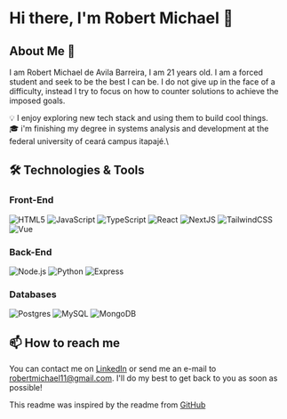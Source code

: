 # Hi there, I'm Robert Michael 👋

## About Me 🚀
 I am Robert Michael de Avila Barreira, I am 21 years old. I am a forced student and seek to be the best I can be. I do not give up in the face of a difficulty, instead I try to focus on how to counter solutions to achieve the imposed goals. 

💡 I enjoy exploring new tech stack and using them to build cool things.\
🎓 i'm finishing my degree in systems analysis and development at the federal university of ceará campus itapajé.\

## 🛠️ Technologies & Tools

### Front-End
![HTML5](https://img.shields.io/badge/-HTML5-000?&logo=Html5.js)
![JavaScript](https://img.shields.io/badge/-JavaScript-000?&logo=JavaScript)
![TypeScript](https://img.shields.io/badge/-TypeScript-000?&logo=TypeScript)
![React](https://img.shields.io/badge/-React-000?&logo=React)
![NextJS](https://img.shields.io/badge/-NextJS-000?&logo=Next.js)
![TailwindCSS](https://img.shields.io/badge/Tailwind_CSS-000?&logo=tailwind-css)
![Vue](https://img.shields.io/badge/-Vue-000?&logo=Vue.js)

### Back-End
![Node.js](https://img.shields.io/badge/-Node.js-000?&logo=node.js)
![Python](https://img.shields.io/badge/-Python-000?&logo=Python)
![Express](https://img.shields.io/badge/-Express-000?&logo=express)

### Databases
![Postgres](https://img.shields.io/badge/PostgreSQL-000?logo=postgresql)
![MySQL](https://img.shields.io/badge/-MySQL-000?&logo=MySQL)
![MongoDB](https://img.shields.io/badge/-MongoDB-000?&logo=MongoDB)

## 📫 How to reach me

You can contact me on [LinkedIn](https://www.linkedin.com/in/robert-michael-109249204) or send me an e-mail to robertmichael11@gmail.com. I'll do my best to get back to you as soon as possible!
  
This readme was inspired by the readme from [GitHub](https://github.com/ocodista)
